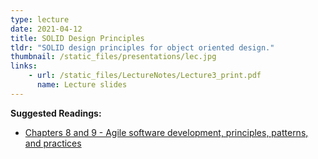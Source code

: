 ```yaml
---
type: lecture
date: 2021-04-12
title: SOLID Design Principles
tldr: "SOLID design principles for object oriented design."
thumbnail: /static_files/presentations/lec.jpg
links: 
    - url: /static_files/LectureNotes/Lecture3_print.pdf
      name: Lecture slides
---
```

**Suggested Readings:**
- [Chapters 8 and 9 - Agile software development, principles, patterns, and practices](/static_files/LectureNotes/week3_reading.pdf)

